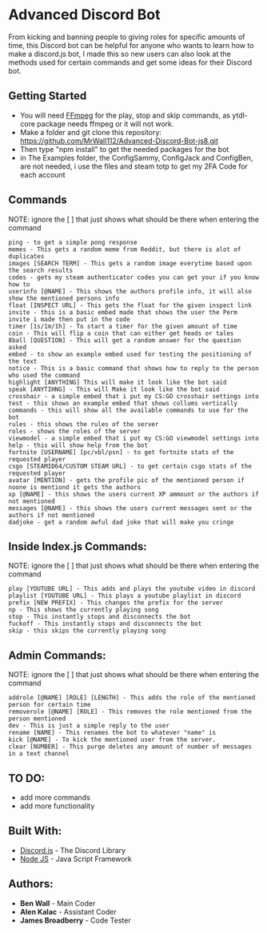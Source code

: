 # Advanced Discord Bot

From kicking and banning people to giving roles for specific amounts of time, this Discord bot can be helpful for anyone who wants to learn how to make
a discord.js bot, I made this so new users can also look at the methods used for certain commands and get some ideas for their Discord bot.

## Getting Started

* You will need [FFmpeg](https://www.ffmpeg.org/) for the play, stop and skip commands, as ytdl-core package needs ffmpeg or it will not work.
* Make a folder and git clone this repository: https://github.com/MrWall112/Advanced-Discord-Bot-js8.git
* Then type "npm install" to get the needed packages for the bot
* in The Examples folder, the ConfigSammy, ConfigJack and ConfigBen, are not needed, i use the files and steam totp to get my 2FA Code for each account

## Commands

NOTE: ignore the [ ] that just shows what should be there when entering the command

```
ping - to get a simple pong response
memes - This gets a random meme from Reddit, but there is alot of duplicates
images [SEARCH TERM] - This gets a random image everytime based upon the search results
codes - gets my steam authenticator codes you can get your if you know how to
userinfo [@NAME] - This shows the authors profile info, it will also show the mentioned persons info
float [INSPECT URL] - This gets the float for the given inspect link
invite - this is a basic embed made that shows the user the Perm invite i made then put in the code
timer [1s/1m/1h] - To start a timer for the given amount of time
coin - This will flip a coin that can either get heads or tales
8ball [QUESTION] - This will get a random answer for the question asked
embed - to show an example embed used for testing the positioning of the text
notice - This is a basic command that shows how to reply to the person who used the command
highlight [ANYTHING] This will make it look like the bot said
speak [ANYTIHNG] - This will Make it look like the bot said 
crosshair - a simple embed that i put my CS:GO crosshair settings into
test - this shows an example embed that shows collums vertically
commands - this will show all the available commands to use for the bot
rules - this shows the rules of the server
roles - shows the roles of the server
viewmodel - a simple embed that i put my CS:GO viewmodel settings into
help - this will show help from the bot
fortnite [USERNAME] [pc/xbl/psn] - to get fortnite stats of the requested player
csgo [STEAMID64/CUSTOM STEAM URL] - to get certain csgo stats of the requested player
avatar [MENTION] - gets the profile pic of the mentioned person if noone is mentiond it gets the authors
xp [@NAME] - this shows the users current XP ammount or the authors if not mentioned
messages [@NAME] - this shows the users current messages sent or the authors if not mentioned
dadjoke - get a random awful dad joke that will make you cringe
```

## Inside Index.js Commands:

NOTE: ignore the [ ] that just shows what should be there when entering the command

```
play [YOUTUBE URL] - This adds and plays the youtube video in discord
playlist [YOUTUBE URL] - This plays a youtube playlist in discord
prefix [NEW PREFIX] - This changes the prefix for the server
np - This shows the currently playing song
stop - This instantly stops and disconnects the bot
fuckoff - This instantly stops and disconnects the bot
skip - this skips the currently playing song
```

## Admin Commands:

NOTE: ignore the [ ] that just shows what should be there when entering the command

```
addrole [@NAME] [ROLE] [LENGTH] - This adds the role of the mentioned person for certain time
removerole [@NAME] [ROLE] - This removes the role mentioned from the person mentioned
dev - This is just a simple reply to the user
rename [NAME] - This renames the bot to whatever "name" is
kick [@NAME] - To kick the mentioned user from the server.
clear [NUMBER] - This purge deletes any amount of number of messages in a text channel
```

## TO DO:

* add more commands
* add more functionality

## Built With:

* [Discord.js](https://discord.js.org/#/) - The Discord Library
* [Node JS](https://nodejs.org/en/) - Java Script Framework

## Authors:

* **Ben Wall** - Main Coder
* **Alen Kalac** - Assistant Coder
* **James Broadberry** - Code Tester
